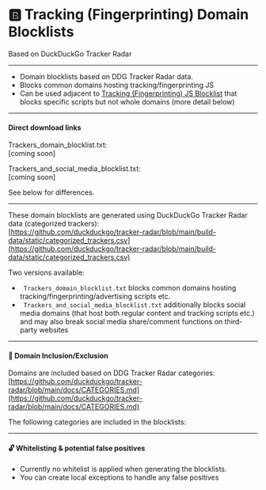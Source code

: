 # 🅱️ Tracking (Fingerprinting) Domain Blocklists
Based on DuckDuckGo Tracker Radar
  
---
  
- Domain blocklists based on DDG Tracker Radar data.
- Blocks common domains hosting tracking/fingerprinting JS
- Can be used adjacent to [Tracking (Fingerprinting) JS Blocklist](https://github.com/Zen-Initiative/Tracking-Fingerprinting-JS-Blocklist) that blocks specific scripts but not whole domains (more detail below)
  
---
  
#### Direct download links
Trackers_domain_blocklist.txt:  
[coming soon]  
  
Trackers_and_social_media_blocklist.txt:  
[coming soon]  
  
See below for differences.  
  
---
  
These domain blocklists are generated using DuckDuckGo Tracker Radar data (categorized trackers):   
[https://github.com/duckduckgo/tracker-radar/blob/main/build-data/static/categorized_trackers.csv](https://github.com/duckduckgo/tracker-radar/blob/main/build-data/static/categorized_trackers.csv)  

Two versions available:  
- ``` Trackers_domain_blocklist.txt``` blocks common domains hosting tracking/fingerprinting/advertising scripts etc.
- ``` Trackers_and_social_media_blocklist.txt``` additionally blocks social media domains (that host both regular content and tracking scripts etc.) and may also break social media share/comment functions on third-party websites
  
---
  
#### 🔐 Domain Inclusion/Exclusion
Domains are included based on DDG Tracker Radar categories:  
[https://github.com/duckduckgo/tracker-radar/blob/main/docs/CATEGORIES.md](https://github.com/duckduckgo/tracker-radar/blob/main/docs/CATEGORIES.md)  
  
The following categories are included in the blocklists: 
  
---
  
#### 🔓 Whitelisting & potential false positives
- Currently no whitelist is applied when generating the blocklists.
- You can create local exceptions to handle any false positives 
